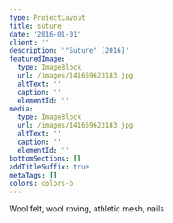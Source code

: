 ```yaml
---
type: ProjectLayout
title: suture
date: '2016-01-01'
client: ''
description: '"Suture" [2016]'
featuredImage:
  type: ImageBlock
  url: /images/141669623183.jpg
  altText: ''
  caption: ''
  elementId: ''
media:
  type: ImageBlock
  url: /images/141669623183.jpg
  altText: ''
  caption: ''
  elementId: ''
bottomSections: []
addTitleSuffix: true
metaTags: []
colors: colors-b
---
```

Wool felt, wool roving, athletic mesh, nails
